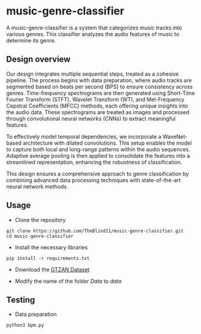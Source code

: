 # music-genre-classifier

A music-genre-classifier is a system that categorizes music tracks into various genres. This classifier analyzes the audio features of music to determine its genre.

## Design overview

Our design integrates multiple sequential steps, treated as a cohesive pipeline. The process begins with data preparation, where audio tracks are segmented based on beats per second (BPS) to ensure consistency across genres. Time-frequency spectrograms are then generated using Short-Time Fourier Transform (STFT), Wavelet Transform (WT), and Mel-Frequency Cepstral Coefficients (MFCC) methods, each offering unique insights into the audio data. These spectrograms are treated as images and processed through convolutional neural networks (CNNs) to extract meaningful features.

To effectively model temporal dependencies, we incorporate a WaveNet-based architecture with dilated convolutions. This setup enables the model to capture both local and long-range patterns within the audio sequences. Adaptive average pooling is then applied to consolidate the features into a streamlined representation, enhancing the robustness of classification.

This design ensures a comprehensive approach to genre classification by combining advanced data processing techniques with state-of-the-art neural network methods.

## Usage

- Clone the repository

```
git clone https://github.com/TheBlind11/music-genre-classifier.git
cd music-genre-classifier
```

- Install the necessary libraries

```
pip install -r requirements.txt
```

- Download the [GTZAN Dataset](https://www.kaggle.com/datasets/andradaolteanu/gtzan-dataset-music-genre-classification)

- Modify the name of the folder *Data* to *data*

## Testing

- Data preparation

```
python3 bpm.py
```